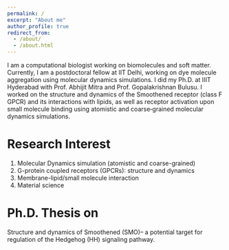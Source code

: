 ```yaml
---
permalink: /
excerpt: "About me"
author_profile: true
redirect_from: 
  - /about/
  - /about.html
---
```


I am a computational biologist working on biomolecules and soft matter. Currently, I am a postdoctoral fellow
at IIT Delhi, working on dye molecule aggregation using molecular dynamics simulations. I did my Ph.D. at IIIT
Hyderabad with Prof. Abhijit Mitra and Prof. Gopalakrishnan Bulusu. I worked on the structure and dynamics of
the Smoothened receptor (class F GPCR) and its interactions with lipids, as well as receptor activation upon small
molecule binding using atomistic and coarse‑grained molecular dynamics simulations.

Research Interest
======
1. Molecular Dynamics simulation (atomistic and coarse-grained)
1. G-protein coupled receptors (GPCRs): structure and dynamics
1. Membrane-lipid/small molecule interaction
1. Material science

Ph.D. Thesis on
======
Structure and dynamics of Smoothened (SMO)– a potential target for regulation of the Hedgehog (HH) signaling pathway.



